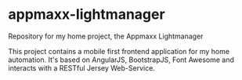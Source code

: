 # appmaxx-lightmanager
Repository for my home project, the Appmaxx Lightmanager

This project contains a mobile first frontend application for my home automation. It's based on AngularJS, BootstrapJS, Font Awesome and interacts with a RESTful Jersey Web-Service.
